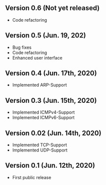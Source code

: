 ##  Version 0.6 (Not yet released)
- Code refactoring

##  Version 0.5 (Jun. 19, 202)  
- Bug fixes
- Code refactoring
- Enhanced user interface

##  Version 0.4 (Jun. 17th, 2020)
- Implemented ARP-Support

## Version 0.3 (Jun. 15th, 2020)
- Implemented ICMPv4-Support
- Implemented ICMPv6-Support

##  Version 0.02 (Jun. 14th, 2020)
  
- Implemented TCP-Support
- Implemented UDP-Support

##  Version 0.1 (Jun. 12th, 2020)
- First public release
